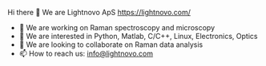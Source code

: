  Hi there 👋
 We are Lightnovo ApS https://lightnovo.com/
- 🔭 We are working on Raman spectroscopy and microscopy
- 👀 We are interested in Python, Matlab, C/C++, Linux, Electronics, Optics
- 💞 We are looking to collaborate on Raman data analysis
- 📫 How to reach us: info@lightnovo.com 

